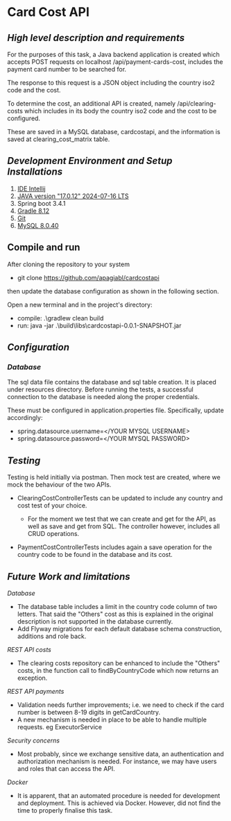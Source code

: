 # Card Cost API

## *High level description and requirements*

For the purposes of this task, a Java backend application is created
which accepts POST requests on localhost /api/payment-cards-cost, includes 
the payment card number to be searched for.

The response to this request is a JSON object including the country iso2 code
and the cost.

To determine the cost, an additional API is created, namely /api/clearing-costs which includes in its body
the country iso2 code and the cost to be configured.

These are saved in a MySQL database, cardcostapi, and the information is saved at clearing_cost_matrix table.


## *Development Environment and Setup Installations*

1. [IDE Intellij](https://www.jetbrains.com/idea/download/?section=windows)
2. [JAVA version "17.0.12" 2024-07-16 LTS](https://www.oracle.com/java/technologies/javase/jdk17-archive-downloads.html)
3. Spring boot 3.4.1
4. [Gradle 8.12](https://docs.gradle.org/8.12/release-notes.html)
5. [Git](https://git-scm.com/downloads)
6. [MySQL 8.0.40](https://dev.mysql.com/downloads/)


## Compile and run

After cloning the repository to your system
- git clone https://github.com/apagiabl/cardcostapi

then update the database configuration as shown in the following section.

Open a new terminal and in the project's directory:
- compile: .\gradlew clean build
- run: java -jar .\build\libs\cardcostapi-0.0.1-SNAPSHOT.jar


## *Configuration*

### *Database*
The sql data file contains the database and sql table creation. It is placed under resources directory.
Before running the tests, a successful connection to the database is needed along the
proper credentials.

These must be configured in application.properties file. Specifically, update accordingly:

- spring.datasource.username=</YOUR MYSQL USERNAME>
- spring.datasource.password=</YOUR MYSQL PASSWORD>


## *Testing*

Testing is held initially via postman. Then mock test are created, where we mock the 
behaviour of the two APIs.

- ClearingCostControllerTests can be updated to include any country and cost test of your choice. 
  - For the moment we test that we can create and get for the API, as well as save and get from SQL.
  The controller however, includes all CRUD operations.

- PaymentCostControllerTests includes again a save operation for the country code to be found in the database and its cost.


## *Future Work and limitations*

*Database*
- The database table includes a limit in the country code column of two letters. That said the "Others" cost as this is 
explained in the original description is not supported in the database currently.
- Add Flyway migrations for each default database schema construction, additions and role back.

*REST API costs*
- The clearing costs repository can be enhanced to include the "Others" costs, in the function call to findByCountryCode which now returns an exception.

*REST API payments*
- Validation needs further improvements; i.e. we need to check if the card number is between 8-19 digits in getCardCountry.
- A new mechanism is needed in place to be able to handle multiple requests. eg ExecutorService

*Security concerns*
- Most probably, since we exchange sensitive data, an authentication and authorization mechanism is needed. For instance, we may have users and roles that can access the API.

*Docker*
- It is apparent, that an automated procedure is needed for development and deployment. This is achieved via Docker. However, did not find the time to properly finalise this task.


